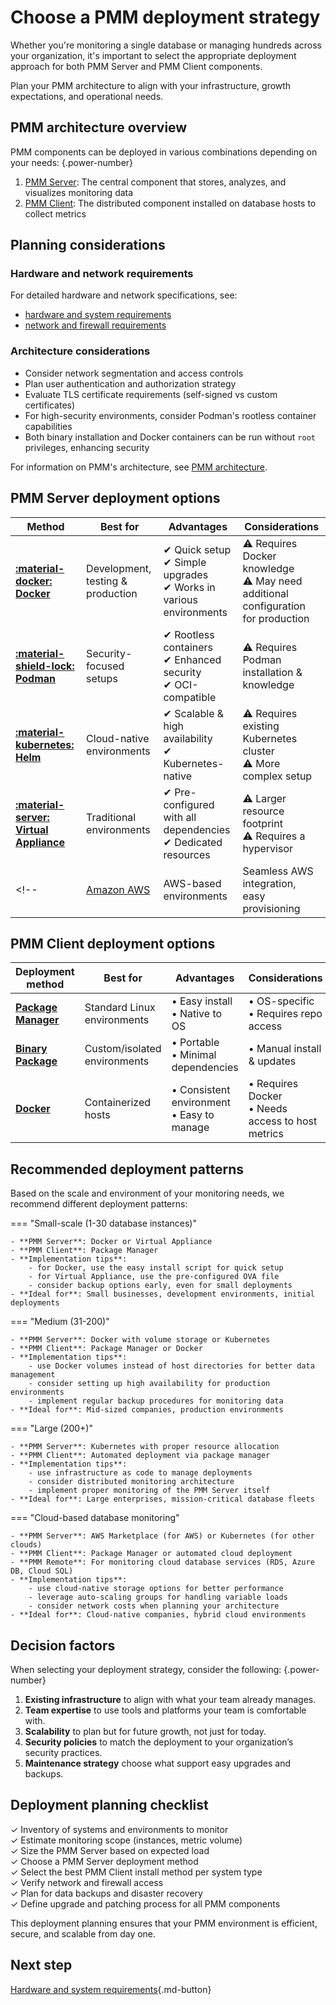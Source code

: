 # Choose a PMM deployment strategy

Whether you're monitoring a single database or managing hundreds across your organization, it's important to select the appropriate deployment approach for both PMM Server and PMM Client components.

Plan your PMM architecture to align with your infrastructure, growth expectations, and operational needs.

## PMM architecture overview

PMM components can be deployed in various combinations depending on your needs: 
{.power-number}

1. [PMM Server](../install-pmm-server/index.md): The central component that stores, analyzes, and visualizes monitoring data
2. [PMM Client](../install-pmm-client/index.md): The distributed component installed on database hosts to collect metrics

## Planning considerations

### Hardware and network requirements

For detailed hardware and network specifications, see:

- [hardware and system requirements](../install-pmm/plan-pmm-installation/hardware_and_system.md) 
- [network and firewall requirements](../../install-pmm/plan-pmm-installation/network_and_firewall.md)

### Architecture considerations

- Consider network segmentation and access controls
- Plan user authentication and authorization strategy
- Evaluate TLS certificate requirements (self-signed vs custom certificates)
- For high-security environments, consider Podman's rootless container capabilities
- Both binary installation and Docker containers can be run without `root` privileges, enhancing security

For information on PMM's architecture, see [PMM architecture](../../reference/index.md). 

## PMM Server deployment options

| **Method** | **Best for** | **Advantages** | **Considerations** |
|-----------|------------|---------------|--------------------|
| [**:material-docker: Docker**](../install-pmm-server/deployment-options/docker/index.md) | Development, testing & production | ✔  Quick setup<br>✔  Simple upgrades<br>✔  Works in various environments | ⚠ Requires Docker knowledge<br>⚠ May need additional configuration for production |
| [**:material-shield-lock: Podman**](../install-pmm-server/deployment-options/podman/index.md) | Security-focused setups | ✔ Rootless containers<br> ✔  Enhanced security<br> ✔  OCI-compatible | ⚠ Requires Podman installation & knowledge |
| [**:material-kubernetes: Helm**](../install-pmm-server/deployment-options/helm/index.md) | Cloud-native environments | ✔  Scalable & high availability<br> ✔  Kubernetes-native | ⚠ Requires existing Kubernetes cluster<br>⚠ More complex setup |
| [**:material-server: Virtual Appliance**](../install-pmm-server/deployment-options/virtual/index.md) | Traditional environments | ✔  Pre-configured with all dependencies<br>✔  Dedicated resources | ⚠ Larger resource footprint<br>⚠ Requires a hypervisor |
<!--| [Amazon AWS](../install-pmm/install-pmm-server/deployment-options/aws/aws.md) | AWS-based environments | Seamless AWS integration, easy provisioning | Monthly subscription costs, AWS infrastructure costs |-->

## PMM Client deployment options

| Deployment method | Best for | Advantages | Considerations |
|-------------------|----------|------------|----------------|
| [**Package Manager**](../install-pmm-client/package_manager.md) | Standard Linux environments | • Easy install<br>• Native to OS | • OS-specific<br>• Requires repo access |
| [**Binary Package**](../install-pmm-client/binary_package.md) | Custom/isolated environments | • Portable<br>• Minimal dependencies | • Manual install & updates |
| [**Docker**](../install-pmm-client/docker.md) | Containerized hosts | • Consistent environment<br>• Easy to manage | • Requires Docker<br>• Needs access to host metrics |

## Recommended deployment patterns

Based on the scale and environment of your monitoring needs, we recommend different deployment patterns:

=== "Small-scale (1-30 database instances)"

    - **PMM Server**: Docker or Virtual Appliance
    - **PMM Client**: Package Manager
    - **Implementation tips**:
        - for Docker, use the easy install script for quick setup
        - for Virtual Appliance, use the pre-configured OVA file
        - consider backup options early, even for small deployments
    - **Ideal for**: Small businesses, development environments, initial deployments

=== "Medium (31-200)"

    - **PMM Server**: Docker with volume storage or Kubernetes
    - **PMM Client**: Package Manager or Docker
    - **Implementation tips**:
        - use Docker volumes instead of host directories for better data management
        - consider setting up high availability for production environments
        - implement regular backup procedures for monitoring data
    - **Ideal for**: Mid-sized companies, production environments

=== "Large (200+)"

    - **PMM Server**: Kubernetes with proper resource allocation
    - **PMM Client**: Automated deployment via package manager
    - **Implementation tips**:
        - use infrastructure as code to manage deployments
        - consider distributed monitoring architecture
        - implement proper monitoring of the PMM Server itself
    - **Ideal for**: Large enterprises, mission-critical database fleets

=== "Cloud-based database monitoring"

    - **PMM Server**: AWS Marketplace (for AWS) or Kubernetes (for other clouds)
    - **PMM Client**: Package Manager or automated cloud deployment
    - **PMM Remote**: For monitoring cloud database services (RDS, Azure DB, Cloud SQL)
    - **Implementation tips**:
        - use cloud-native storage options for better performance
        - leverage auto-scaling groups for handling variable loads
        - consider network costs when planning your architecture
    - **Ideal for**: Cloud-native companies, hybrid cloud environments

## Decision factors

When selecting your deployment strategy, consider the following:
{.power-number}

1. **Existing infrastructure** to align with what your team already manages.
2. **Team expertise** to use tools and platforms your team is comfortable with.
3. **Scalability** to plan but for future growth, not just for today.
4. **Security policies** to match the deployment to your organization’s security practices.
5. **Maintenance strategy**  choose what support easy upgrades and backups.

## Deployment planning checklist

✓ Inventory of systems and environments to monitor  
✓ Estimate monitoring scope (instances, metric volume)  
✓ Size the PMM Server based on expected load  
✓ Choose a PMM Server deployment method  
✓ Select the best PMM Client install method per system type  
✓ Verify network and firewall access  
✓ Plan for data backups and disaster recovery  
✓ Define upgrade and patching process for all PMM components

This deployment planning ensures that your PMM environment is efficient, secure, and scalable from day one.

## Next step

[Hardware and system requirements](../plan-pmm-installation/hardware_and_system.md){.md-button} 



